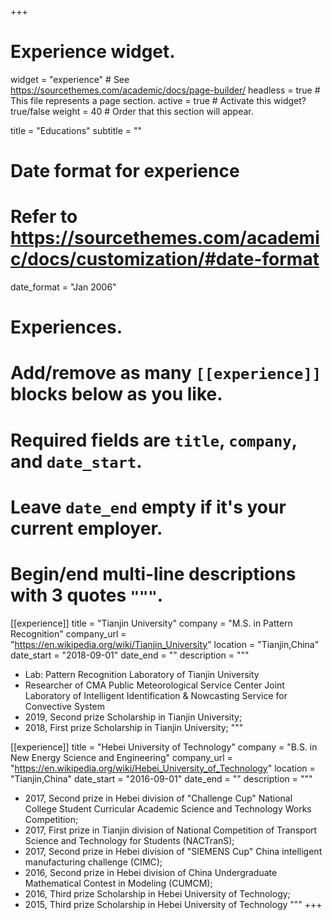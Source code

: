 +++
# Experience widget.
widget = "experience"  # See https://sourcethemes.com/academic/docs/page-builder/
headless = true  # This file represents a page section.
active = true  # Activate this widget? true/false
weight = 40  # Order that this section will appear.

title = "Educations"
subtitle = ""

# Date format for experience
#   Refer to https://sourcethemes.com/academic/docs/customization/#date-format
date_format = "Jan 2006"

# Experiences.
#   Add/remove as many `[[experience]]` blocks below as you like.
#   Required fields are `title`, `company`, and `date_start`.
#   Leave `date_end` empty if it's your current employer.
#   Begin/end multi-line descriptions with 3 quotes `"""`.
[[experience]]
  title = "Tianjin University"
  company = "M.S. in Pattern Recognition"
  company_url = "https://en.wikipedia.org/wiki/Tianjin_University"
  location = "Tianjin,China"
  date_start = "2018-09-01"
  date_end = ""
  description = """
  * Lab: Pattern Recognition Laboratory of Tianjin University
  * Researcher of CMA Public Meteorological Service Center Joint Laboratory of Intelligent Identification & Nowcasting Service for Convective System
  * 2019, Second prize Scholarship in Tianjin University;
  * 2018, First prize Scholarship in Tianjin University;
  """
  
[[experience]]
  title = "Hebei University of Technology"
  company = "B.S. in New Energy Science and Engineering"
  company_url = "https://en.wikipedia.org/wiki/Hebei_University_of_Technology"
  location = "Tianjin,China"
  date_start = "2016-09-01"
  date_end = ""
  description = """
  * 2017, Second prize in Hebei division of "Challenge Cup" National College Student Curricular Academic Science and Technology Works Competition;
  * 2017, First prize in Tianjin division of National Competition of Transport Science and Technology for Students (NACTranS);
  * 2017, Second prize in Hebei division of "SIEMENS Cup" China intelligent manufacturing challenge (CIMC);
  * 2016, Second prize in Hebei division of China Undergraduate Mathematical Contest in Modeling (CUMCM);
  * 2016, Third prize Scholarship in Hebei University of Technology;
  * 2015, Third prize Scholarship in Hebei University of Technology
  """
+++
